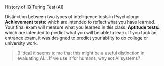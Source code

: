 
History of IQ 
Turing Test (AI)

Distinction between two types of intelligence tests in Psychology: 
**Achievement tests:** which are intended to reflect what you have learned. Your final
exam will measure what you learned in this class.
**Aptitude tests:** which are intended to predict what you will be able to learn. If you took an
entrance exam, it was designed to predict your ability to do college or university work.

>[! idea]
>it seems to me that this might be a useful distinction in evaluating AI... If we use it for humans, why not AI systems?










